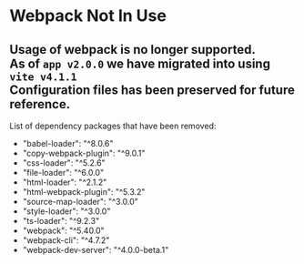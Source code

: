 # Webpack Not In Use
Usage of webpack is no longer supported.  
As of `app v2.0.0` we have migrated into using `vite v4.1.1`  
Configuration files has been preserved for future reference.  
--------------------------------------------------------------------------------
List of dependency packages that have been removed:
- "babel-loader": "^8.0.6"
- "copy-webpack-plugin": "^9.0.1"
- "css-loader": "^5.2.6"
- "file-loader": "^6.0.0"
- "html-loader": "^2.1.2"
- "html-webpack-plugin": "^5.3.2"
- "source-map-loader": "^3.0.0"
- "style-loader": "^3.0.0"
- "ts-loader": "^9.2.3"
- "webpack": "^5.40.0"
- "webpack-cli": "^4.7.2"
- "webpack-dev-server": "^4.0.0-beta.1"
